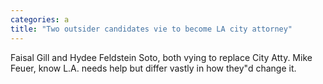 ```yaml
---
categories: a
title: "Two outsider candidates vie to become LA city attorney"
---
```

Faisal Gill and Hydee Feldstein Soto, both vying to replace City Atty. Mike Feuer, know L.A. needs help but differ vastly in how they"d change it. 